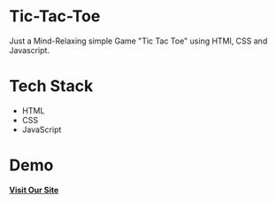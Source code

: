 # Tic-Tac-Toe
Just a Mind-Relaxing simple Game "Tic Tac Toe" using HTMl, CSS and Javascript.

# Tech Stack
* HTML
* CSS
* JavaScript

# Demo
<a href="https://tic-tac-toe-pc.vercel.app/"><b>Visit Our Site</b></a> 

